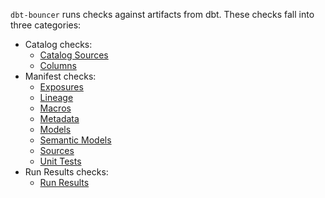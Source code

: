 `dbt-bouncer` runs checks against artifacts from dbt. These checks fall into three categories:

- Catalog checks:
    - [Catalog Sources](./catalog/check_catalog_sources.md)
    - [Columns](./catalog/check_columns.md)
- Manifest checks:
    - [Exposures](./manifest/check_exposures.md)
    - [Lineage](./manifest/check_lineage.md)
    - [Macros](./manifest/check_macros.md)
    - [Metadata](./manifest/check_metadata.md)
    - [Models](./manifest/check_models.md)
    - [Semantic Models](./manifest/check_semantic_models.md)
    - [Sources](./manifest/check_sources.md)
    - [Unit Tests](./manifest/check_unit_tests.md)
- Run Results checks:
    - [Run Results](./run_results/check_run_results.md)
